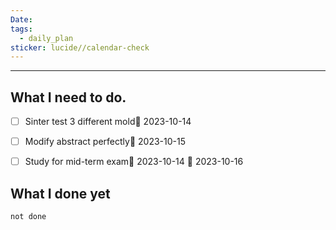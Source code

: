 ```yaml
---
Date: 
tags:
  - daily_plan
sticker: lucide//calendar-check
---
```

---
## What I need to do.
- [ ] Sinter test 3 different mold📅 2023-10-14 
- [ ] Modify abstract perfectly📅 2023-10-15 
- [ ] Study for mid-term exam🛫 2023-10-14 📅 2023-10-16 




## What I done yet
```tasks
not done
```
